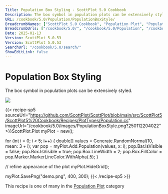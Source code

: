 ```yaml
---
Title: Population Box Styling - ScottPlot 5.0 Cookbook
Description: The box symbol in population plots can be extensively styled.
URL: /cookbook/5.0/Population/PopulationBoxStyle/
BreadcrumbNames: ["ScottPlot 5.0 Cookbook", "Population Plot", "Population Box Styling"]
BreadcrumbUrls: ["/cookbook/5.0/", "/cookbook/5.0/Population", "/cookbook/5.0/Population/PopulationBoxStyle"]
Date: 2025-01-13
Version: ScottPlot 5.0.53
Version: ScottPlot 5.0.53
SearchUrl: "/cookbook/5.0/search/"
ShowEditLink: false
---
```



<div class='d-flex align-items-center mt-5'>
<h1 class='me-2 text-dark my-0 border-0'>Population Box Styling</h1>
</div>

The box symbol in population plots can be extensively styled.

[![](/cookbook/5.0/images/PopulationBoxStyle.png?250112204022)](/cookbook/5.0/images/PopulationBoxStyle.png?250112204022)

{{< recipe-sp5 sourceUrl="https://github.com/ScottPlot/ScottPlot/blob/main/src/ScottPlot5/ScottPlot5%20Cookbook/Recipes/PlotTypes/Population.cs" imageUrl="/cookbook/5.0/images/PopulationBoxStyle.png?250112204022" >}}ScottPlot.Plot myPlot = new();

for (int i = 0; i &lt; 5; i++)
{
    double[] values = Generate.RandomNormal(10, mean: 3 + i);
    var pop = myPlot.Add.Population(values, x: i);
    pop.Bar.IsVisible = false;
    pop.Box.IsVisible = true;
    pop.Box.LineWidth = 2;
    pop.Box.FillColor = pop.Marker.MarkerLineColor.WithAlpha(.5);
}

// refine appearance of the plot
myPlot.HideGrid();

myPlot.SavePng("demo.png", 400, 300);
{{< /recipe-sp5 >}}

<div class='my-5 text-center'>This recipe is one of many in the <a href='/cookbook/5.0/Population'>Population Plot</a> category</div>


